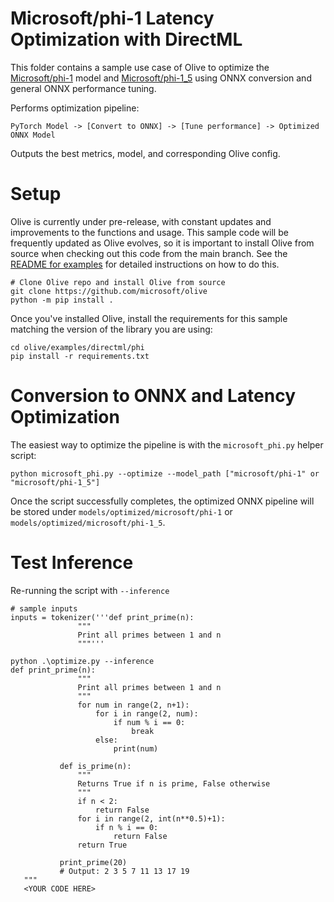 # Microsoft/phi-1 Latency Optimization with DirectML
This folder contains a sample use case of Olive to optimize the [Microsoft/phi-1](https://huggingface.co/microsoft/phi-1) model and [Microsoft/phi-1_5](https://huggingface.co/microsoft/phi-1_5) using ONNX conversion and general ONNX performance tuning.

Performs optimization pipeline:

    PyTorch Model -> [Convert to ONNX] -> [Tune performance] -> Optimized ONNX Model

Outputs the best metrics, model, and corresponding Olive config.

# Setup

Olive is currently under pre-release, with constant updates and improvements to the functions and usage. This sample code will be frequently updated as Olive evolves, so it is important to install Olive from source when checking out this code from the main branch. See the [README for examples](https://github.com/microsoft/Olive/blob/main/examples/README.md#important) for detailed instructions on how to do this.

```
# Clone Olive repo and install Olive from source
git clone https://github.com/microsoft/olive
python -m pip install .
```

Once you've installed Olive, install the requirements for this sample matching the version of the library you are using:
```
cd olive/examples/directml/phi
pip install -r requirements.txt
```

# Conversion to ONNX and Latency Optimization

The easiest way to optimize the pipeline is with the `microsoft_phi.py` helper script:

```
python microsoft_phi.py --optimize --model_path ["microsoft/phi-1" or "microsoft/phi-1_5"]
```

Once the script successfully completes, the optimized ONNX pipeline will be stored under `models/optimized/microsoft/phi-1` or `models/optimized/microsoft/phi-1_5`.

# Test Inference
Re-running the script with `--inference`
```
# sample inputs
inputs = tokenizer('''def print_prime(n):
               """
               Print all primes between 1 and n
               """'''
```

```
python .\optimize.py --inference
def print_prime(n):
               """
               Print all primes between 1 and n
               """
               for num in range(2, n+1):
                   for i in range(2, num):
                       if num % i == 0:
                           break
                   else:
                       print(num)

           def is_prime(n):
               """
               Returns True if n is prime, False otherwise
               """
               if n < 2:
                   return False
               for i in range(2, int(n**0.5)+1):
                   if n % i == 0:
                       return False
               return True

           print_prime(20)
           # Output: 2 3 5 7 11 13 17 19
   """
   <YOUR CODE HERE>
```
